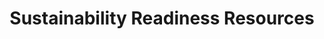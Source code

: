 ---
layout: planlist
title: Sustainability Readiness Resources
permalink: /industry/sustainability/
includemethod: all
includeplans:
- sustainability
---